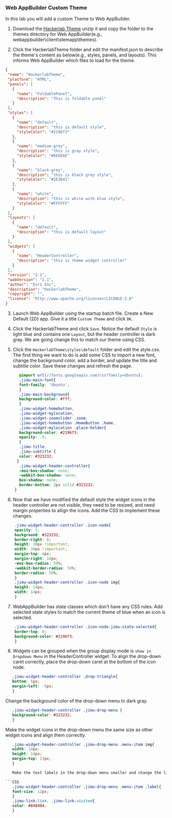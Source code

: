 ### Web AppBuilder Custom Theme

In this lab you will add a custom Theme to Web AppBuilder.

1. Download the [Hackerlab Theme](HackerlabTheme.zip?raw=true) unzip it and copy the folder to the themes directory for Web AppBuilder(e.g., webappbuilder\client\stemapp\themes).

2. Click the HackerlabTheme folder and edit the manifest.json to describe the theme's content as below(e.g., styles, panels, and layouts). This informs Web AppBuilder which files to load for the theme.
 
 ```json
 {
  "name": "HackerlabTheme",
  "platform": "HTML",
  "panels": [
    {
      "name": "FoldablePanel",
      "description": "This is foldable panel"
    }
  ],
  "styles": [
    {
      "name": "default",
      "description": "this is default style",
      "styleColor": "#2196f3"
    },
    {
      "name": "medium-grey",
      "description": "this is gray style",
      "styleColor": "#6E6E6E"
    },
    {
      "name": "black-grey",
      "description": "this is black grey style",
      "styleColor": "#2E3641"
    },
    {
      "name": "white",
      "description": "this is white with blue style",
      "styleColor": "#FFFFFF"
    }
  ],
  "layouts": [
    {
      "name": "default",
      "description": "this is default layout"
    }
  ],
  "widgets": [
    {
      "name": "HeaderController",
      "description": "this is theme widget controller"
    }
  ],
  "version": "2.1",
  "wabVersion": "2.1",
  "author": "Esri Inc",
  "description": "HackerlabTheme",
  "copyright": "",
  "license": "http://www.apache.org/licenses/LICENSE-2.0"
}
 ```
3.  Launch Web AppBuilder using the startup batch file. Create a New Default (2D) app. Give it a title `Custom Theme` and click `OK`.

4.  Click the HackerlabTheme and click `Save`. Notice the default `Style` is light blue and contains one `Layout`, but the header controller is dark gray. We are going change this to match our theme using CSS.
 
5.  Click the `HackerlabTheme\styles\default` folder and edit the style.css. The first thing we want to do is add some CSS to import a new font, change the background color, add a border, and update the title and subtitle color. Save these changes and refresh the page. 

```CSS
      @import url(//fonts.googleapis.com/css?family=Ubuntu);
      .jimu-main-font{
      font-family: 'Ubuntu';
      }
      .jimu-main-background{
      background-color: #fff;
      }
      .jimu-widget-homebutton,
      .jimu-widget-mylocation,
      .jimu-widget-zoomslider .zoom,
      .jimu-widget-homebutton .HomeButton .home,
      .jimu-widget-mylocation .place-holder{
      background-color: #2196f3;
      opacity: .9;
      }
      .jimu-title,
      .jimu-subtitle {
      color: #323232;
     }
      .jimu-widget-header-controller{
      -moz-box-shadow: none;
      -webkit-box-shadow: none;
      box-shadow: none;
      border-bottom: 2px solid #323232;
    }
```

6.  Now that we have modified the default style the widget icons in the header controller are not visible, they need to be resized, and need margin properties to allign the icons. Add the CSS to implement these changes.    

```CSS
    .jimu-widget-header-controller .icon-node{
    opacity: 1;
    background: #323232;
    border-right: 0;
    height: 30px !important;
    width: 30px !important;
    margin-top: 4px;
    margin-right: 10px;
    -moz-box-radius: 50%;
    -webkit-border-radius: 50%;
    border-radius: 50%;
    }
    .jimu-widget-header-controller .icon-node img{
    height: 14px;
    width: 14px;
    }
```

7.  WebAppBuilder has state classes which don't have any CSS rules. Add selected state styles to match the current theme of blue when an icon is selected. 

```CSS
    .jimu-widget-header-controller .icon-node.jimu-state-selected{
    border-top: 0;
    background-color: #2196f3;
    }
```

8.  Widgets can be grouped when the group display mode is `show in Dropdown Menu` in the HeaderController widget. To align the drop-down caret correctly, place the drop-down caret at the bottom of the icon node.

```CSS
   .jimu-widget-header-controller .drop-triangle{
   bottom: 5px;
   margin-left: -5px;
   } 
```
  Change the background color of the drop-down menu to dark gray.

```CSS
   .jimu-widget-header-controller .jimu-drop-menu {
   background-color: #323232;
   }
````
  Make the widget icons in the drop-down menu the same size as other widget icons and align them correctly.

```CSS
   .jimu-widget-header-controller .jimu-drop-menu .menu-item img{
   width: 14px;
   height: 14px;
   margin-top: 13px;
   }

   Make the text labels in the drop-down menu smaller and change the link color in the header to gray.

```CSS
   .jimu-widget-header-controller .jimu-drop-menu .menu-item .label{
   font-size: 12px;
   }
   .jimu-link:link, .jimu-link:visited{
   color: #848484;
   }    